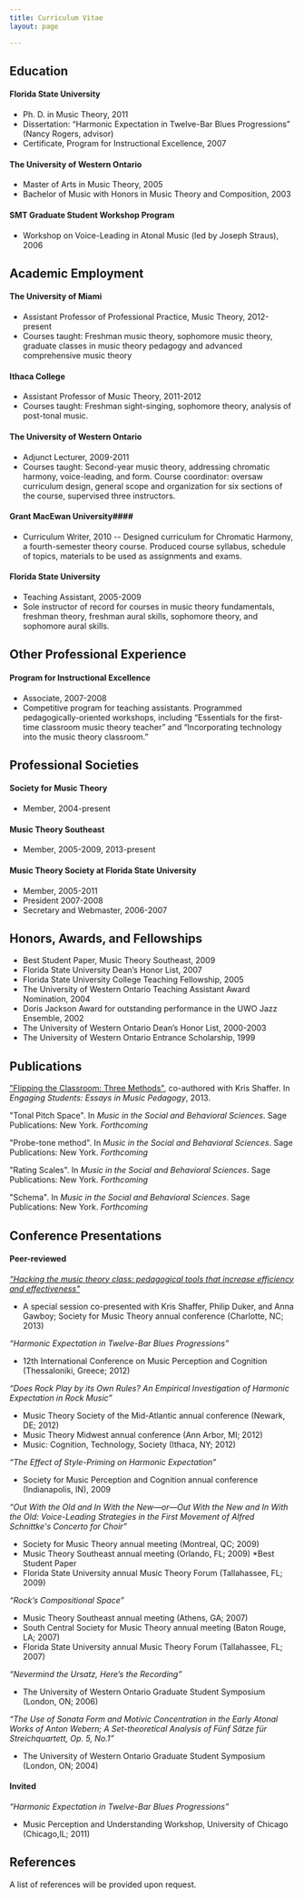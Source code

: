 ```yaml
---
title: Curriculum Vitae
layout: page

---
```


## Education ##


#### Florida State University ####

- Ph. D. in Music Theory, 2011
- Dissertation: “Harmonic Expectation in Twelve-Bar Blues Progressions” (Nancy Rogers, advisor)
- Certificate, Program for Instructional Excellence, 2007

#### The University of Western Ontario ####

- Master of Arts in Music Theory, 2005	
- Bachelor of Music with Honors in Music Theory and Composition, 2003

#### SMT Graduate Student Workshop Program ####

- Workshop on Voice-Leading in Atonal Music (led by Joseph Straus), 2006

## Academic Employment ##


#### The University of Miami ####

- Assistant Professor of Professional Practice, Music Theory, 2012-present
- Courses taught: Freshman music theory, sophomore music theory, graduate classes in music theory pedagogy and advanced comprehensive music theory

#### Ithaca College ####

- Assistant Professor of Music Theory, 2011-2012
- Courses taught: Freshman sight-singing, sophomore theory, analysis of post-tonal music.

#### The University of Western Ontario ####

- Adjunct Lecturer, 2009-2011
- Courses taught: Second-year music theory, addressing chromatic harmony, voice-leading, and form.  Course coordinator: oversaw curriculum design, general scope and organization for six sections of the course, supervised three instructors.

#### Grant MacEwan University#### 

- Curriculum Writer, 2010
-- Designed curriculum for Chromatic Harmony, a fourth-semester theory course. Produced course syllabus, schedule of topics, materials to be used as assignments and exams.

#### Florida State University ####

- Teaching Assistant, 2005-2009
- Sole instructor of record for courses in music theory fundamentals, freshman theory, freshman aural skills, sophomore theory, and sophomore aural skills. 

## Other Professional Experience ##


#### Program for Instructional Excellence ####

- Associate, 2007-2008
- Competitive program for teaching assistants.  Programmed pedagogically-oriented workshops, including “Essentials for the first-time classroom music theory teacher” and “Incorporating technology into the music theory classroom.”

## Professional Societies ##


#### Society for Music Theory ####

- Member, 2004-present

#### Music Theory Southeast ####

- Member, 2005-2009, 2013-present

#### Music Theory Society at Florida State University ####

- Member, 2005-2011
- President	2007-2008
- Secretary and Webmaster, 2006-2007

## Honors, Awards, and Fellowships ##


- Best Student Paper, Music Theory Southeast, 2009
- Florida State University Dean’s Honor List, 2007
- Florida State University College Teaching Fellowship, 2005
- The University of Western Ontario Teaching Assistant  Award Nomination, 2004
- Doris Jackson Award for outstanding performance in the UWO Jazz Ensemble, 2002
- The University of Western Ontario Dean’s Honor List, 2000-2003
- The University of Western Ontario Entrance Scholarship, 1999

## Publications ##

["Flipping the Classroom: Three Methods"](http://www.flipcamp.org/engagingstudents/shafferintro.html), co-authored with Kris Shaffer. In *Engaging Students: Essays in Music Pedagogy*, 2013.  

"Tonal Pitch Space". In *Music in the Social and Behavioral Sciences*. Sage Publications: New York. *Forthcoming*  

"Probe-tone method". In *Music in the Social and Behavioral Sciences*. Sage Publications: New York. *Forthcoming*  

"Rating Scales". In *Music in the Social and Behavioral Sciences*. Sage Publications: New York. *Forthcoming*  

"Schema". In *Music in the Social and Behavioral Sciences*. Sage Publications: New York. *Forthcoming*  


## Conference Presentations ##


#### Peer-reviewed ####

[*“Hacking the music theory class: pedagogical tools that increase efficiency and effectiveness"*](http://www.hackingmusictheory.com)

- A special session co-presented with Kris Shaffer, Philip Duker, and Anna Gawboy; Society for Music Theory annual conference (Charlotte, NC; 2013) 

*“Harmonic Expectation in Twelve-Bar Blues Progressions”*

- 12th International Conference on Music Perception and Cognition (Thessaloniki, Greece; 2012) 

*“Does Rock Play by its Own Rules? An Empirical Investigation of Harmonic Expectation in Rock Music”*

- Music Theory Society of the Mid-Atlantic annual conference (Newark, DE; 2012)
- Music Theory Midwest annual conference (Ann Arbor, MI; 2012)
- Music: Cognition, Technology, Society (Ithaca, NY; 2012)	

*“The Effect of Style-Priming on Harmonic Expectation”*

- Society for Music Perception and Cognition annual conference (Indianapolis, IN), 2009

*“Out With the Old and In With the New—or—Out With the New and In With the Old: Voice-Leading Strategies in the First Movement of Alfred Schnittke's Concerto for Choir”*

- Society for Music Theory annual meeting (Montreal, QC; 2009)
- Music Theory Southeast annual meeting (Orlando, FL; 2009) \*Best Student Paper
- Florida State University annual Music Theory Forum (Tallahassee, FL; 2009)

*“Rock’s Compositional Space”*

- Music Theory Southeast annual meeting (Athens, GA; 2007)
- South Central Society for Music Theory annual meeting (Baton Rouge, LA; 2007) 
- Florida State University annual Music Theory Forum (Tallahassee, FL; 2007)

*“Nevermind the Ursatz, Here’s the Recording”*

- The University of Western Ontario Graduate Student Symposium (London, ON; 2006)

*“The Use of Sonata Form and Motivic Concentration in the Early Atonal Works of Anton Webern; A Set-theoretical Analysis of Fünf Sätze für Streichquartett, Op. 5, No.1”*

- The University of Western Ontario Graduate Student Symposium (London, ON; 2004)

#### Invited ####

*“Harmonic Expectation in Twelve-Bar Blues Progressions”*

- Music Perception and Understanding Workshop, University of Chicago (Chicago,IL; 2011)

## References ##


A list of references will be provided upon request. 
































		



